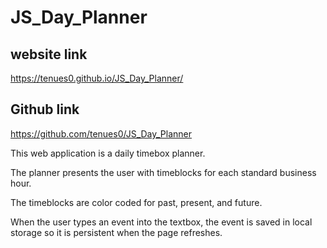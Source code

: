 # JS_Day_Planner

## website link
https://tenues0.github.io/JS_Day_Planner/

## Github link 
https://github.com/tenues0/JS_Day_Planner

This web application is a daily timebox planner.

The planner presents the user with timeblocks for each standard business hour.

The timeblocks are color coded for past, present, and future.

When the user types an event into the textbox, the event is saved in local storage so it is persistent when the page refreshes.